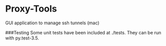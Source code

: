 # Proxy-Tools
GUI application to manage ssh tunnels (mac)

###Testing
Some unit tests have been included at ./tests. They can be run with py.test-3.5. 
